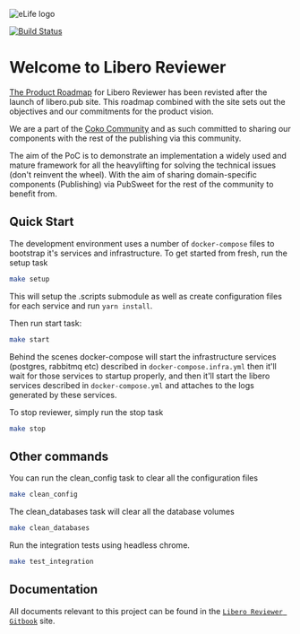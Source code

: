 ![eLife logo](https://raw.githubusercontent.com/elifesciences/pattern-library/develop/assets/img/patterns/organisms/elife-logo-symbol-2x.png)

[![Build Status](https://travis-ci.com/libero/reviewer.svg?branch=master)](https://travis-ci.com/libero/reviewer)

# Welcome to Libero Reviewer

[The Product Roadmap](https://trello.com/b/NShRx4VE/libero-reviewer-product-roadmap)
for Libero Reviewer has been revisted after the launch of libero.pub site. This roadmap
combined with the site sets out the objectives and our commitments for the product vision.

We are a part of the [Coko Community](https://coko.foundation/partners/) and
as such committed to sharing our components with the rest of the publishing via
this community.

The aim of the PoC is to demonstrate an implementation a widely used and mature framework for
all the heavylifting for solving the technical issues (don't reinvent the wheel).
With the aim of sharing domain-specific components (Publishing) via PubSweet for
the rest of the community to benefit from.

## Quick Start

The development environment uses a number of `docker-compose` files to bootstrap it's services and infrastructure. To get started from fresh, run the setup task

```sh
make setup
```

This will setup the .scripts submodule as well as create configuration files for each service and run `yarn install`.

Then run start task:
```sh
make start
```

Behind the scenes docker-compose will start the infrastructure services (postgres, rabbitmq etc) described in `docker-compose.infra.yml` then it'll wait for those services to startup properly, and then it'll start the libero services described in `docker-compose.yml` and attaches to the logs generated by these services.

To stop reviewer, simply run the stop task
```sh
make stop
```

## Other commands

You can run the clean_config task to clear all the configuration files
```sh
make clean_config
```

The clean_databases task will clear all the database volumes
```sh
make clean_databases
```

Run the integration tests using headless chrome.
```sh
make test_integration
```


## Documentation

All documents relevant to this project can be found in the [`Libero Reviewer Gitbook`](https://libero.gitbook.io/libero-reviewer/) site.
